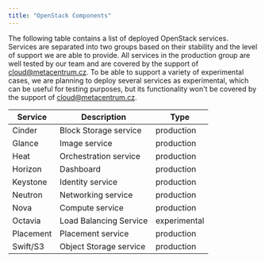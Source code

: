 ```yaml
---
title: "OpenStack Components"
---
```

The following table contains a list of deployed OpenStack services. Services are separated
into two groups based on their stability and the level of support we are able to provide. All services in the production
group are well tested by our team and are covered by the support of cloud@metacentrum.cz. To be able to support
a variety of experimental cases, we are planning to deploy several services as experimental, which can be useful
for testing purposes, but its functionality won't be covered by the support of cloud@metacentrum.cz.

| Service   | Description            | Type         |
|-----------|------------------------|--------------|
| Cinder    | Block Storage service  | production   |
| Glance    | Image service          | production   |
| Heat      | Orchestration service  | production   |
| Horizon   | Dashboard              | production   |
| Keystone  | Identity service       | production   |
| Neutron   | Networking service     | production   |
| Nova      | Compute service        | production   |
| Octavia   | Load Balancing Service | experimental |
| Placement | Placement service      | production   |
| Swift/S3  | Object Storage service | production   |
